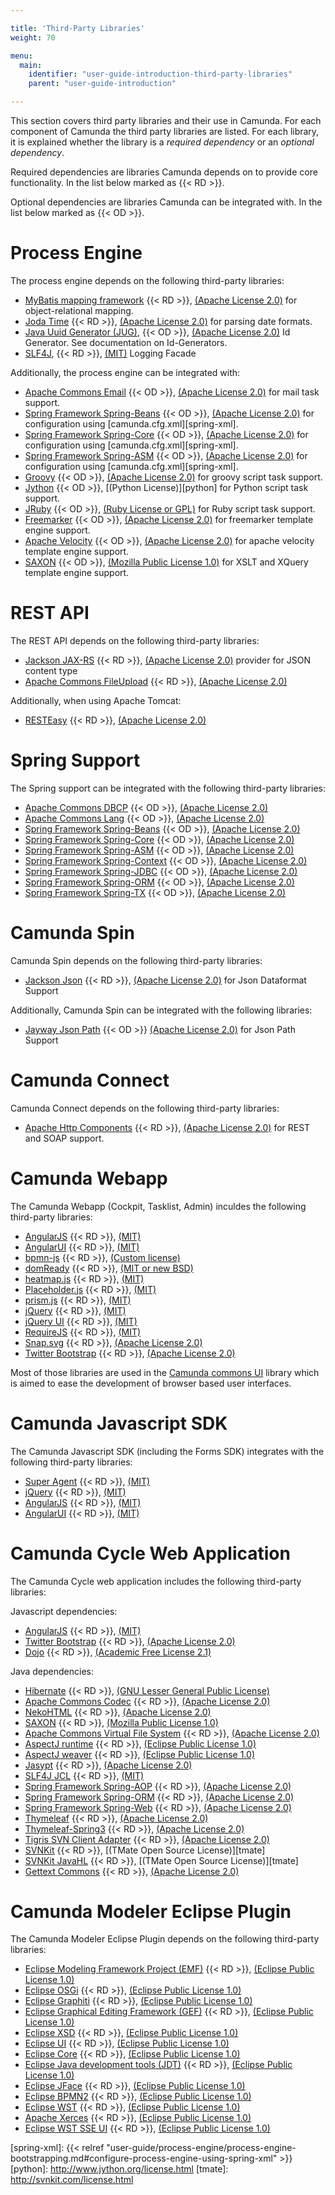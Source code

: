 ```yaml
---

title: 'Third-Party Libraries'
weight: 70

menu:
  main:
    identifier: "user-guide-introduction-third-party-libraries"
    parent: "user-guide-introduction"

---
```


This section covers third party libraries and their use in Camunda. For each component of Camunda the third party libraries are listed. For each library, it is explained whether the library is a _required dependency_ or an _optional dependency_.

Required dependencies are libraries Camunda depends on to provide core functionality. In the list below marked as {{< RD >}}.

Optional dependencies are libraries Camunda can be integrated with. In the list below marked as {{< OD >}}.

# Process Engine

The process engine depends on the following third-party libraries:

* [MyBatis mapping framework](http://mybatis.github.io/mybatis-3/) {{< RD >}}, [(Apache License 2.0)][apache] for object-relational mapping.
* [Joda Time](http://www.joda.org/joda-time/) {{< RD >}}, [(Apache License 2.0)][apache] for parsing date formats.
* [Java Uuid Generator (JUG)](http://wiki.fasterxml.com/JugHome), {{< OD >}}, [(Apache License 2.0)][apache] Id Generator. See documentation on Id-Generators.
* [SLF4J](http://www.slf4j.org/), {{< RD >}}, [(MIT)][mit] Logging Facade

Additionally, the process engine can be integrated with:

* [Apache Commons Email](http://commons.apache.org/proper/commons-email/) {{< OD >}}, [(Apache License 2.0)][apache] for mail task support.
* [Spring Framework Spring-Beans][spring] {{< OD >}}, [(Apache License 2.0)][apache] for configuration using [camunda.cfg.xml][spring-xml].
* [Spring Framework Spring-Core][spring] {{< OD >}}, [(Apache License 2.0)][apache] for configuration using [camunda.cfg.xml][spring-xml].
* [Spring Framework Spring-ASM][spring] {{< OD >}}, [(Apache License 2.0)][apache] for configuration using [camunda.cfg.xml][spring-xml].
* [Groovy](http://groovy.codehaus.org/) {{< OD >}}, [(Apache License 2.0)][apache] for groovy script task support.
* [Jython](http://www.jython.org) {{< OD >}}, [(Python License)][python] for Python script task support.
* [JRuby](http://jruby.org/) {{< OD >}}, [(Ruby License or GPL)][jruby] for Ruby script task support.
* [Freemarker](http://freemarker.org/) {{< OD >}}, [(Apache License 2.0)][apache] for freemarker template engine support.
* [Apache Velocity](http://velocity.apache.org/) {{< OD >}}, [(Apache License 2.0)][apache] for apache velocity template engine support.
* [SAXON](http://saxon.sourceforge.net/) {{< OD >}}, [(Mozilla Public License 1.0)][mpl] for XSLT and XQuery template engine support.


# REST API

The REST API depends on the following third-party libraries:

* [Jackson JAX-RS](http://wiki.fasterxml.com/JacksonHome) {{< RD >}}, [(Apache License 2.0)][apache] provider for JSON content type
* [Apache Commons FileUpload](http://commons.apache.org/proper/commons-fileupload/) {{< RD >}}, [(Apache License 2.0)][apache]

Additionally, when using Apache Tomcat:

* [RESTEasy](http://www.jboss.org/resteasy) {{< RD >}}, [(Apache License 2.0)][apache]


# Spring Support

The Spring support can be integrated with the following third-party libraries:

* [Apache Commons DBCP](http://commons.apache.org/proper/commons-dbcp/) {{< OD >}}, [(Apache License 2.0)][apache]
* [Apache Commons Lang](http://commons.apache.org/proper/commons-lang/) {{< OD >}}, [(Apache License 2.0)][apache]
* [Spring Framework Spring-Beans][spring] {{< OD >}}, [(Apache License 2.0)][apache]
* [Spring Framework Spring-Core][spring] {{< OD >}}, [(Apache License 2.0)][apache]
* [Spring Framework Spring-ASM][spring] {{< OD >}}, [(Apache License 2.0)][apache]
* [Spring Framework Spring-Context][spring] {{< OD >}}, [(Apache License 2.0)][apache]
* [Spring Framework Spring-JDBC][spring] {{< OD >}}, [(Apache License 2.0)][apache]
* [Spring Framework Spring-ORM][spring] {{< OD >}}, [(Apache License 2.0)][apache]
* [Spring Framework Spring-TX][spring] {{< OD >}}, [(Apache License 2.0)][apache]

# Camunda Spin

Camunda Spin depends on the following third-party libraries:

* [Jackson Json](http://wiki.fasterxml.com/JacksonHome) {{< RD >}}, [(Apache License 2.0)][apache] for Json Dataformat Support

Additionally, Camunda Spin can be integrated with the following libraries:

* [Jayway Json Path](http://code.google.com/p/json-path/) {{< OD >}} [(Apache License 2.0)][apache] for Json Path Support

# Camunda Connect

Camunda Connect depends on the following third-party libraries:

* [Apache Http Components](http://wiki.fasterxml.com/JacksonHome) {{< RD >}}, [(Apache License 2.0)][apache] for REST and SOAP support.

# Camunda Webapp

The Camunda Webapp (Cockpit, Tasklist, Admin) inculdes the following third-party libraries:

* [AngularJS](http://angularjs.org/) {{< RD >}}, [(MIT)][mit]
* [AngularUI](http://angular-ui.github.io/) {{< RD >}}, [(MIT)][mit]
* [bpmn-js](http://bpmn.io) {{< RD >}}, [(Custom license)](https://raw.githubusercontent.com/bpmn-io/bower-bpmn-js/v0.5.1/LICENSE)
* [domReady](https://github.com/requirejs/domReady) {{< RD >}}, [(MIT or new BSD)](https://raw.githubusercontent.com/requirejs/domReady/master/LICENSE)
* [heatmap.js](https://github.com/pa7/heatmap.js) {{< RD >}}, [(MIT)][mit]
* [Placeholder.js](https://github.com/jamesallardice/Placeholders.js) {{< RD >}}, [(MIT)][mit]
* [prism.js](https://github.com/PrismJS/prism) {{< RD >}}, [(MIT)][mit]
* [jQuery](http://jquery.com/) {{< RD >}}, [(MIT)][mit]
* [jQuery UI](https://jqueryui.com/) {{< RD >}}, [(MIT)][mit]
* [RequireJS](http://requirejs.org/) {{< RD >}}, [(MIT)][mit]
* [Snap.svg](http://snapsvg.io/) {{< RD >}}, [(Apache License 2.0)][apache]
* [Twitter Bootstrap](http://getbootstrap.com/) {{< RD >}}, [(Apache License 2.0)][apache]

Most of those libraries are used in the [Camunda commons UI](http://camunda.github.io/camunda-commons-ui/) library which is aimed to ease the development of browser based user interfaces.

# Camunda Javascript SDK

The Camunda Javascript SDK (including the Forms SDK) integrates with the following third-party libraries:

* [Super Agent](https://github.com/visionmedia/superagent) {{< RD >}}, [(MIT)][mit]
* [jQuery](http://jquery.com/) {{< RD >}}, [(MIT)][mit]
* [AngularJS](http://angularjs.org/) {{< RD >}}, [(MIT)][mit]
* [AngularUI](http://angular-ui.github.io/) {{< RD >}}, [(MIT)][mit]

# Camunda Cycle Web Application

The Camunda Cycle web application includes the following third-party libraries:

Javascript dependencies:

* [AngularJS](http://angularjs.org/) {{< RD >}}, [(MIT)][mit]
* [Twitter Bootstrap](http://getbootstrap.com/2.3.2/) {{< RD >}}, [(Apache License 2.0)][apache]
* [Dojo](http://dojotoolkit.org/) {{< RD >}}, [(Academic Free License 2.1)][dojo]

Java dependencies:

* [Hibernate](http://hibernate.org/) {{< RD >}}, [(GNU Lesser General Public License)][lgpl]
* [Apache Commons Codec](http://commons.apache.org/proper/commons-codec/) {{< RD >}}, [(Apache License 2.0)][apache]
* [NekoHTML](http://nekohtml.sourceforge.net/) {{< RD >}}, [(Apache License 2.0)][apache]
* [SAXON](http://saxon.sourceforge.net/) {{< RD >}}, [(Mozilla Public License 1.0)][mpl]
* [Apache Commons Virtual File System](https://commons.apache.org/proper/commons-vfs/) {{< RD >}}, [(Apache License 2.0)][apache]
* [AspectJ runtime](http://eclipse.org/aspectj/) {{< RD >}}, [(Eclipse Public License 1.0)][epl]
* [AspectJ weaver](http://eclipse.org/aspectj/) {{< RD >}}, [(Eclipse Public License 1.0)][epl]
* [Jasypt](http://www.jasypt.org/) {{< RD >}}, [(Apache License 2.0)][apache]
* [SLF4J JCL](http://www.slf4j.org/legacy.html) {{< RD >}}, [(MIT)][mit]
* [Spring Framework Spring-AOP][spring] {{< RD >}}, [(Apache License 2.0)][apache]
* [Spring Framework Spring-ORM][spring] {{< RD >}}, [(Apache License 2.0)][apache]
* [Spring Framework Spring-Web][spring] {{< RD >}}, [(Apache License 2.0)][apache]
* [Thymeleaf](http://www.thymeleaf.org/) {{< RD >}}, [(Apache License 2.0)][apache]
* [Thymeleaf-Spring3](http://www.thymeleaf.org/) {{< RD >}}, [(Apache License 2.0)][apache]
* [Tigris SVN Client Adapter](http://subclipse.tigris.org/svnClientAdapter.html) {{< RD >}}, [(Apache License 2.0)][apache]
* [SVNKit](http://svnkit.com/) {{< RD >}}, [(TMate Open Source License)][tmate]
* [SVNKit JavaHL](http://svnkit.com/) {{< RD >}}, [(TMate Open Source License)][tmate]
* [Gettext Commons](https://code.google.com/p/gettext-commons/) {{< RD >}}, [(Apache License 2.0)][apache]

# Camunda Modeler Eclipse Plugin

The Camunda Modeler Eclipse Plugin depends on the following third-party libraries:

* [Eclipse Modeling Framework Project (EMF)](https://www.eclipse.org/modeling/emf/) {{< RD >}}, [(Eclipse Public License 1.0)][epl]
* [Eclipse OSGi][eclipse] {{< RD >}}, [(Eclipse Public License 1.0)][epl]
* [Eclipse Graphiti](https://www.eclipse.org/graphiti) {{< RD >}}, [(Eclipse Public License 1.0)][epl]
* [Eclipse Graphical Editing Framework (GEF)](http://www.eclipse.org/gef/) {{< RD >}}, [(Eclipse Public License 1.0)][epl]
* [Eclipse XSD][eclipse] {{< RD >}}, [(Eclipse Public License 1.0)][epl]
* [Eclipse UI][eclipse] {{< RD >}}, [(Eclipse Public License 1.0)][epl]
* [Eclipse Core](http://www.eclipse.org/eclipse/platform-core/) {{< RD >}}, [(Eclipse Public License 1.0)][epl]
* [Eclipse Java development tools (JDT)](http://www.eclipse.org/jdt/) {{< RD >}}, [(Eclipse Public License 1.0)][epl]
* [Eclipse JFace](http://wiki.eclipse.org/JFace) {{< RD >}}, [(Eclipse Public License 1.0)][epl]
* [Eclipse BPMN2](http://www.eclipse.org/modeling/mdt/?project=bpmn2) {{< RD >}}, [(Eclipse Public License 1.0)][epl]
* [Eclipse WST](https://www.eclipse.org/webtools/wst/main.php) {{< RD >}}, [(Eclipse Public License 1.0)][epl]
* [Apache Xerces](http://xerces.apache.org/) {{< RD >}}, [(Eclipse Public License 1.0)][epl]
* [Eclipse WST SSE UI](http://www.eclipse.org/webtools/wst/components/sse/overview.html) {{< RD >}}, [(Eclipse Public License 1.0)][epl]


[apache]: http://www.apache.org/licenses/LICENSE-2.0.html
[dojo]: https://github.com/dojo/dojo/blob/1.9/LICENSE#L43-L195
[eclipse]: https://www.eclipse.org
[epl]: http://www.eclipse.org/legal/epl-v10.html
[jruby]: https://github.com/jruby/jruby/blob/master/LICENSE.RUBY
[lgpl]: http://www.gnu.org/licenses/lgpl-3.0.de.html
[mit]: http://opensource.org/licenses/MIT
[mpl]: https://www.mozilla.org/MPL/1.0/
[mpl2]: https://www.mozilla.org/MPL/2.0/
[spring]: http://projects.spring.io/spring-framework/
[spring-xml]: {{< relref "user-guide/process-engine/process-engine-bootstrapping.md#configure-process-engine-using-spring-xml" >}}
[python]: http://www.jython.org/license.html
[tmate]: http://svnkit.com/license.html
